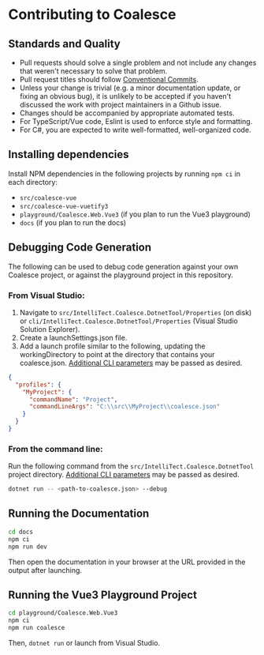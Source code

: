 # Contributing to Coalesce

## Standards and Quality

- Pull requests should solve a single problem and not include any changes that weren't necessary to solve that problem.
- Pull request titles should follow [Conventional Commits](https://www.conventionalcommits.org/en/v1.0.0/#summary).
- Unless your change is trivial (e.g. a minor documentation update, or fixing an obvious bug), it is unlikely to be accepted if you haven't discussed the work with project maintainers in a Github issue.
- Changes should be accompanied by appropriate automated tests.
- For TypeScript/Vue code, Eslint is used to enforce style and formatting.
- For C#, you are expected to write well-formatted, well-organized code.

## Installing dependencies

Install NPM dependencies in the following projects by running `npm ci` in each directory:

- `src/coalesce-vue`
- `src/coalesce-vue-vuetify3`
- `playground/Coalesce.Web.Vue3` (if you plan to run the Vue3 playground)
- `docs` (if you plan to run the docs)

## Debugging Code Generation

The following can be used to debug code generation against your own Coalesce project, or against the playground project in this repository.

### From Visual Studio:

1. Navigate to `src/IntelliTect.Coalesce.DotnetTool/Properties` (on disk) or `cli/IntelliTect.Coalesce.DotnetTool/Properties` (Visual Studio Solution Explorer).
1. Create a launchSettings.json file.
1. Add a launch profile similar to the following, updating the workingDirectory to point at the directory that contains your coalesce.json. [Additional CLI parameters](https://intellitect.github.io/Coalesce/stacks/agnostic/generation.html#cli-options) may be passed as desired.

```json
{
  "profiles": {
    "MyProject": {
      "commandName": "Project",
      "commandLineArgs": "C:\\src\\MyProject\\coalesce.json"
    }
  }
}
```

### From the command line:

Run the following command from the `src/IntelliTect.Coalesce.DotnetTool` project directory. [Additional CLI parameters](https://intellitect.github.io/Coalesce/stacks/agnostic/generation.html#cli-options) may be passed as desired.

```bash
dotnet run -- <path-to-coalesce.json> --debug
```

## Running the Documentation

```bash
cd docs
npm ci
npm run dev
```

Then open the documentation in your browser at the URL provided in the output after launching.

## Running the Vue3 Playground Project

```bash
cd playground/Coalesce.Web.Vue3
npm ci
npm run coalesce
```

Then, `dotnet run` or launch from Visual Studio.
